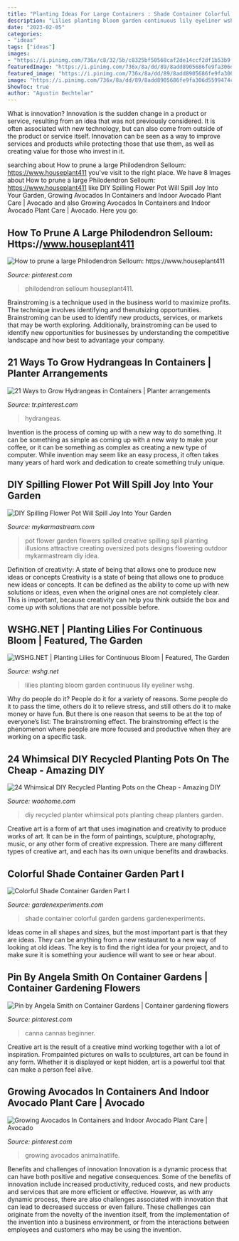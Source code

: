```yaml
---
title: "Planting Ideas For Large Containers : Shade Container Colorful Garden Gardens Gardenexperiments"
description: "Lilies planting bloom garden continuous lily eyeliner wshg"
date: "2023-02-05"
categories:
- "ideas"
tags: ["ideas"]
images:
- "https://i.pinimg.com/736x/c8/32/5b/c8325bf50568caf2de14ccf2df1b53b9.jpg"
featuredImage: "https://i.pinimg.com/736x/8a/dd/89/8add8905686fe9fa306d5599474cfc11.jpg"
featured_image: "https://i.pinimg.com/736x/8a/dd/89/8add8905686fe9fa306d5599474cfc11.jpg"
image: "https://i.pinimg.com/736x/8a/dd/89/8add8905686fe9fa306d5599474cfc11.jpg"
ShowToc: true
author: "Agustin Bechtelar"
---
```



What is innovation?
Innovation is the sudden change in a product or service, resulting from an idea that was not previously considered. It is often associated with new technology, but can also come from outside of the product or service itself. Innovation can be seen as a way to improve services and products while protecting those that use them, as well as creating value for those who invest in it.

	

		
searching about How to prune a large Philodendron Selloum: https://www.houseplant411 you've visit to the right place. We have 8 Images about How to prune a large Philodendron Selloum: https://www.houseplant411 like DIY Spilling Flower Pot Will Spill Joy Into Your Garden, Growing Avocados In Containers and Indoor Avocado Plant Care | Avocado and also Growing Avocados In Containers and Indoor Avocado Plant Care | Avocado. Here you go:
		
    
## How To Prune A Large Philodendron Selloum: Https://www.houseplant411

<img loading=lazy src="https://i.pinimg.com/736x/c8/32/5b/c8325bf50568caf2de14ccf2df1b53b9.jpg" onerror="this.onerror=null;this.src='https://tse3.mm.bing.net/th?id=OIP.JmuAXqA8gx1a7oxuZ-tFqAHaNK&amp;pid=15.1';" alt="How to prune a large Philodendron Selloum: https://www.houseplant411">

_Source: pinterest.com_

>philodendron selloum houseplant411. 

	

Brainstroming is a technique used in the business world to maximize profits. The technique involves identifying and thenutsizing opportunities. Brainstroming can be used to identify new products, services, or markets that may be worth exploring. Additionally, brainstroming can be used to identify new opportunities for businesses by understanding the competitive landscape and how best to advantage your company.

    
## 21 Ways To Grow Hydrangeas In Containers | Planter Arrangements

<img loading=lazy src="https://i.pinimg.com/736x/72/72/7a/72727ab49d16c39d390f8f427a1a2106.jpg" onerror="this.onerror=null;this.src='https://tse3.mm.bing.net/th?id=OIP.NskMXfD6SYlyqT8nOarVOAHaJ4&amp;pid=15.1';" alt="21 Ways to Grow Hydrangeas in Containers | Planter arrangements">

_Source: tr.pinterest.com_

>hydrangeas. 

	

Invention is the process of coming up with a new way to do something. It can be something as simple as coming up with a new way to make your coffee, or it can be something as complex as creating a new type of computer. While invention may seem like an easy process, it often takes many years of hard work and dedication to create something truly unique.

    
## DIY Spilling Flower Pot Will Spill Joy Into Your Garden

<img loading=lazy src="https://mykarmastream.com/wp-content/uploads/2017/05/DSC01050.jpg" onerror="this.onerror=null;this.src='https://tse3.mm.bing.net/th?id=OIP.9XdjC5HPu7bE_p-nqpx8EwHaFj&amp;pid=15.1';" alt="DIY Spilling Flower Pot Will Spill Joy Into Your Garden">

_Source: mykarmastream.com_

>pot flower garden flowers spilled creative spilling spill planting illusions attractive creating oversized pots designs flowering outdoor mykarmastream diy idea. 

	

Definition of creativity: A state of being that allows one to produce new ideas or concepts
Creativity is a state of being that allows one to produce new ideas or concepts. It can be defined as the ability to come up with new solutions or ideas, even when the original ones are not completely clear. This is important, because creativity can help you think outside the box and come up with solutions that are not possible before.

    
## WSHG.NET | Planting Lilies For Continuous Bloom | Featured, The Garden

<img loading=lazy src="https://wshg.net/wp-content/uploads/2016/06/Lily_Eyeliner_WHG16C.jpg" onerror="this.onerror=null;this.src='https://tse1.mm.bing.net/th?id=OIP.RTNAGXJ2lHW6cHkj1tjHrAHaJ5&amp;pid=15.1';" alt="WSHG.NET | Planting Lilies for Continuous Bloom | Featured, The Garden">

_Source: wshg.net_

>lilies planting bloom garden continuous lily eyeliner wshg. 

	

Why do people do it?
People do it for a variety of reasons. Some people do it to pass the time, others do it to relieve stress, and still others do it to make money or have fun. But there is one reason that seems to be at the top of everyone’s list: The brainstroming effect. The brainstroming effect is the phenomenon where people are more focused and productive when they are working on a specific task.

    
## 24 Whimsical DIY Recycled Planting Pots On The Cheap - Amazing DIY

<img loading=lazy src="http://www.woohome.com/wp-content/uploads/2014/06/diy-recycled-planter-ideas-9.jpg" onerror="this.onerror=null;this.src='https://tse3.mm.bing.net/th?id=OIP.GCpu-7mPnTEDtD2GeUdipwHaLH&amp;pid=15.1';" alt="24 Whimsical DIY Recycled Planting Pots on the Cheap - Amazing DIY">

_Source: woohome.com_

>diy recycled planter whimsical pots planting cheap planters garden. 

	

Creative art is a form of art that uses imagination and creativity to produce works of art. It can be in the form of paintings, sculpture, photography, music, or any other form of creative expression. There are many different types of creative art, and each has its own unique benefits and drawbacks.

    
## Colorful Shade Container Garden Part I

<img loading=lazy src="https://www.gardenexperiments.com/wp-content/uploads/2015/05/shade2.jpg" onerror="this.onerror=null;this.src='https://tse1.mm.bing.net/th?id=OIP.pTi3w5QH7SteYOpPCsfylAHaLI&amp;pid=15.1';" alt="Colorful Shade Container Garden Part I">

_Source: gardenexperiments.com_

>shade container colorful garden gardens gardenexperiments. 

	

Ideas come in all shapes and sizes, but the most important part is that they are ideas. They can be anything from a new restaurant to a new way of looking at old ideas. The key is to find the right idea for your project, and to make sure it is something your audience will want to see or hear about.

    
## Pin By Angela Smith On Container Gardens | Container Gardening Flowers

<img loading=lazy src="https://i.pinimg.com/736x/61/5d/78/615d78d4141773554649910f589e9a8a.jpg" onerror="this.onerror=null;this.src='https://tse3.mm.bing.net/th?id=OIP.6L_lYne1veTXO7ct3BbuYAHaLI&amp;pid=15.1';" alt="Pin by Angela Smith on Container Gardens | Container gardening flowers">

_Source: pinterest.com_

>canna cannas beginner. 

	

Creative art is the result of a creative mind working together with a lot of inspiration. Frompainted pictures on walls to sculptures, art can be found in any form. Whether it is displayed or kept hidden, art is a powerful tool that can make a person feel alive.

    
## Growing Avocados In Containers And Indoor Avocado Plant Care | Avocado

<img loading=lazy src="https://i.pinimg.com/736x/8a/dd/89/8add8905686fe9fa306d5599474cfc11.jpg" onerror="this.onerror=null;this.src='https://tse1.mm.bing.net/th?id=OIP.PUVHdsMv4cy0xxei3zFLSAHaLH&amp;pid=15.1';" alt="Growing Avocados In Containers and Indoor Avocado Plant Care | Avocado">

_Source: pinterest.com_

>growing avocados animalnatlife. 

	

Benefits and challenges of innovation
Innovation is a dynamic process that can have both positive and negative consequences. Some of the benefits of innovation include increased productivity, reduced costs, and new products and services that are more efficient or effective. However, as with any dynamic process, there are also challenges associated with innovation that can lead to decreased success or even failure. These challenges can originate from the novelty of the invention itself, from the implementation of the invention into a business environment, or from the interactions between employees and customers who may be using the invention.

